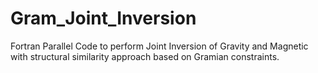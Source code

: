 # Gram_Joint_Inversion
Fortran Parallel Code to perform Joint Inversion of Gravity and Magnetic with structural similarity approach based on Gramian constraints.
